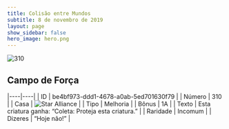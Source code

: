 ```yaml
---
title: Colisão entre Mundos
subtitle: 8 de novembro de 2019
layout: page
show_sidebar: false
hero_image: hero.png
---
```


![310](https://cdn.keyforgegame.com/media/card_front/pt/452_310_8V49FCJ2G2F4_pt.png)

## Campo de Força

|----|----|
| ID | be4bf973-ddd1-4678-a0ab-5ed701630f79 |
| Número | 310 |
| Casa | ![Star Alliance](https://archonarcana.com/images/thumb/7/7d/Star_Alliance.png/22px-Star_Alliance.png "Aliança Estelar") |
| Tipo | Melhoria |
| Bônus | 1A |
| Texto | Esta criatura ganha: “Coleta: Proteja esta criatura.” |
| Raridade | Incomum |
| Dizeres | “Hoje não!” |
